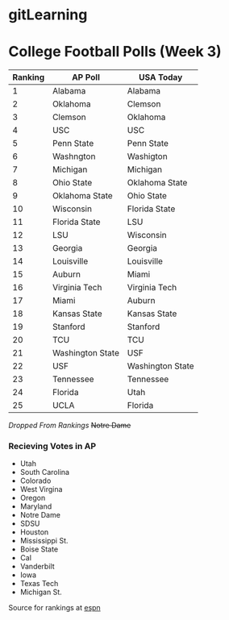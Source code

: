 # gitLearning
# College Football Polls (Week 3)
Ranking | AP Poll | USA Today
--- | ------------- | -------------
1 | Alabama | Alabama
2 | Oklahoma | Clemson
3 | Clemson | Oklahoma
4 | USC | USC
5 | Penn State | Penn State
6 | Washngton | Washigton
7 | Michigan | Michigan
8 | Ohio State | Oklahoma State
9 | Oklahoma State | Ohio State
10 | Wisconsin | Florida State
11 | Florida State | LSU
12 | LSU | Wisconsin
13 | Georgia | Georgia
14 | Louisville | Louisville
15 | Auburn | Miami
16 | Virginia Tech | Virginia Tech
17 | Miami | Auburn
18 | Kansas State | Kansas State
19 | Stanford | Stanford
20 | TCU | TCU
21 | Washington State | USF
22 | USF | Washington State
23 | Tennessee | Tennessee
24 | Florida | Utah
25 | UCLA | Florida

*Dropped From Rankings*
~~Notre Dame~~

### Recieving Votes in AP
* Utah
* South Carolina 
* Colorado
* West Virgina
* Oregon
* Maryland
* Notre Dame
* SDSU
* Houston
* Mississippi St.
* Boise State
* Cal
* Vanderbilt
* Iowa
* Texas Tech
* Michigan St.

Source for rankings at [espn](http://www.espn.com/college-football/rankings)